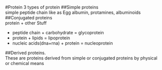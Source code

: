 #Protein
3 types of protein 
##Simple proteins   
simple peptide chain like as Egg albumin, protamines, albuminoids
##Conjugated proteins  
protein + other Stuff
 + peptide chain + carbohydrate = glycoprotein
 + protein + lipids = lipoprotein
 + nucleic acids(dna+rna) + protein = nucleoprotein  


##Derived proteins.  
These are proteins derived from simple or conjugated proteins by physical or chemical means
